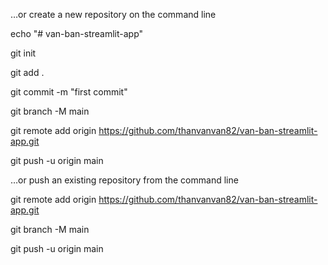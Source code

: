 …or create a new repository on the command line

echo "# van-ban-streamlit-app"

git init

git add .

git commit -m "first commit"

git branch -M main

git remote add origin https://github.com/thanvanvan82/van-ban-streamlit-app.git

git push -u origin main

…or push an existing repository from the command line

git remote add origin https://github.com/thanvanvan82/van-ban-streamlit-app.git

git branch -M main

git push -u origin main